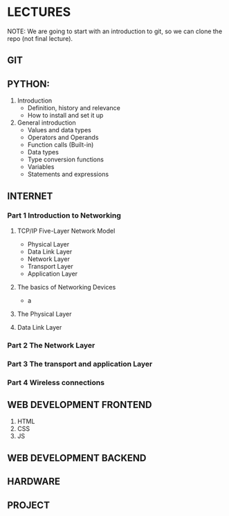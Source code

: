 # LECTURES

NOTE: We are going to start with an introduction to git, so we can clone the repo (not final lecture).

## GIT 

## PYTHON:
1. Introduction
    - Definition, history and relevance
    - How to install and set it up
2. General introduction
    - Values and data types
    - Operators and Operands
    - Function calls (Built-in)
    - Data types
    - Type conversion functions
    - Variables
    - Statements and expressions
    

## INTERNET
### Part 1 Introduction to Networking

1. TCP/IP Five-Layer Network Model
    - Physical Layer
    - Data Link Layer
    - Network Layer
    - Transport Layer
    - Application Layer

2. The basics of Networking Devices
    - a
3. The Physical Layer
4. Data Link Layer
    
### Part 2 The Network Layer

### Part 3 The transport and application Layer

### Part 4 Wireless connections

## WEB DEVELOPMENT FRONTEND
1. HTML
2. CSS
3. JS

## WEB DEVELOPMENT BACKEND

## HARDWARE
## PROJECT


